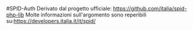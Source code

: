 #SPID-Auth
Derivato dal progetto ufficiale: https://github.com/italia/spid-php-lib 
Molte informazioni sull'argomento sono reperibili su:https://developers.italia.it/it/spid/
